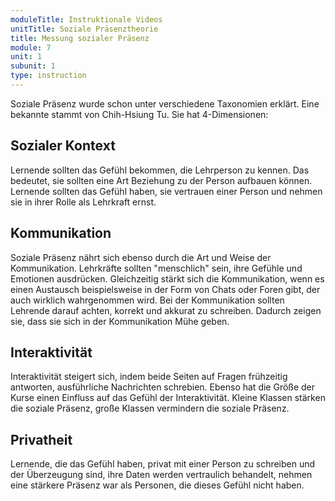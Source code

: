 ```yaml
---
moduleTitle: Instruktionale Videos
unitTitle: Soziale Präsenztheorie
title: Messung sozialer Präsenz
module: 7
unit: 1
subunit: 1
type: instruction
---
```


Soziale Präsenz wurde schon unter verschiedene Taxonomien erklärt. Eine bekannte stammt von Chih-Hsiung Tu. Sie hat 4-Dimensionen:

## Sozialer Kontext

Lernende sollten das Gefühl bekommen, die Lehrperson zu kennen. Das bedeutet, sie sollten eine Art Beziehung zu der Person aufbauen können. Lernende sollten das Gefühl haben, sie vertrauen einer Person und nehmen sie in ihrer Rolle als Lehrkraft ernst. 

## Kommunikation

Soziale Präsenz nährt sich ebenso durch die Art und Weise der Kommunikation. Lehrkräfte sollten "menschlich" sein, ihre Gefühle und Emotionen ausdrücken. Gleichzeitig stärkt sich die Kommunikation, wenn es einen Austausch beispielsweise in der Form von Chats oder Foren gibt, der auch wirklich wahrgenommen wird. Bei der Kommunikation sollten Lehrende darauf achten, korrekt und akkurat zu schreiben. Dadurch zeigen sie, dass sie sich in der Kommunikation Mühe geben.

## Interaktivität

Interaktivität steigert sich, indem beide Seiten auf Fragen frühzeitig antworten, ausführliche Nachrichten schrebien. Ebenso hat die Größe der Kurse einen Einfluss auf das Gefühl der Interaktivität. Kleine Klassen stärken die soziale Präsenz, große Klassen vermindern die soziale Präsenz. 

## Privatheit

Lernende, die das Gefühl haben, privat mit einer Person zu schreiben und der Überzeugung sind, ihre Daten werden vertraulich behandelt, nehmen eine stärkere Präsenz war als Personen, die dieses Gefühl nicht haben. 


